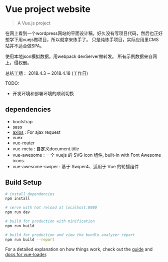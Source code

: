 # Vue project website

> A Vue.js project

在网上看到一个wordpress网站的平面设计稿，好久没有写项目代码，然后也正好想学下用vuejs做项目，所以就拿来练手了。
只是纯练手项目，实际应用里CMS站并不适合做SPA。

使用本地json模拟数据，用webpack devServer做转发。
所有示例数据来自网上，侵权删。

总结工期： 2018.4.3 ~ 2018.4.18 (工作日)

TODO:
- 开发环境和部署环境的顺利切换

## dependencies
- bootstrap
- sass
- [axios](https://github.com/axios/axios) : For ajax request
- vuex
- vue-router
- vue-meta : 自定义document.title
- vue-awesome : 一个 vuejs 的 SVG icon 组件, built-in with Font Awesome icons. 
- vue-awesome-swiper : 基于 Swiper4、适用于 Vue 的轮播组件


## Build Setup

``` bash
# install dependencies
npm install

# serve with hot reload at localhost:8080
npm run dev

# build for production with minification
npm run build

# build for production and view the bundle analyzer report
npm run build --report
```

For a detailed explanation on how things work, check out the [guide](http://vuejs-templates.github.io/webpack/) and [docs for vue-loader](http://vuejs.github.io/vue-loader).
